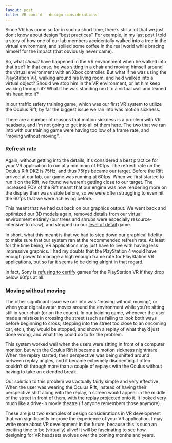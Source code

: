 ```yaml
---
layout: post
title: VR cont'd - design considerations
---
```


Since VR has come so far in such a short time, there’s still a lot that we just don’t know about design “best practices”. For example, in my 
[last post](https://tommyhall.ca/experiences-in-virtual-reality/) I told a story of how one of our lab members accidentally walked
into a tree in the virtual environment, and spilled some coffee in the real world while bracing himself for the impact (that obviously
never came). 

So, what *should* have happened in the VR environment when he walked into that tree? In that case, he was sitting in a chair 
and moving himself around the virtual environment with an Xbox controller. But what if he was using the PlayStation VR, walking around his
living room, and he’d walked into a virtual object? Should we stop him in the VR environment, or let him keep walking through it? What if 
he was standing next to a virtual wall and leaned his head into it?

In our traffic safety training game, which was our first VR system to utilize the Oculus Rift, by far the biggest issue we ran into was 
motion sickness.

There are a number of reasons that motion sickness is a problem with VR headsets, and I’m not going to get into all of them here. The two 
that we ran into with our training game were having too low of a frame rate, and “moving without moving”.

### Refresh rate

Again, without getting into the details, it's considered a best practice for your VR application to run at a minimum of 90fps. The refresh 
rate on the Oculus Rift DK2 is 75Hz, and thus 75fps became our target. Before the Rift arrived at our lab, our game was running at 60fps. 
When we first started to run it on the Rift, we found we weren’t getting close to our target. The increased FOV of the Rift meant that our 
engine was now rendering more on the display than was visible before, so we were often struggling to even hit the 60fps that we were achieving
before.

This meant that we had cut back on our graphics output. We went back and optimized our 3D models again, removed details from our 
virtual environment entirely (our trees and shrubs were especially resource-intensive to draw), and stepped up our 
[level of detail](https://en.wikipedia.org/wiki/Level_of_detail) game.

In short, what this meant is that we had to step down our graphical fidelity to make sure that our system ran at the recommended refresh
rate. At least for the time being, VR applications may just have to live with having less impressive graphics. I had my doubts that the 
PlayStation 4 would have enough power to manage a high enough frame rate for PlayStation VR applications, but so far it seems to be doing
alright in that regard.

In fact, Sony is [refusing to certify](http://www.polygon.com/2016/3/17/11256142/sony-framerate-60fps-vr-certification) games for the 
PlayStation VR if they drop below 60fps at all.

### Moving without moving

The other significant issue we ran into was “moving without moving”, or when your digital avatar moves around the environment while 
you’re sitting still in your chair (or on the couch). In our training game, whenever the user made a mistake in crossing the street 
(such as failing to look both ways before beginning to cross, stepping into the street too close to an oncoming car, etc.), they would 
be stopped, and shown a replay of what they’d just done wrong, and what they could do to fix the problem.

This system worked well when the users were sitting in front of a computer monitor, but with the Oculus Rift it became a motion 
sickness nightmare. When the replay started, their perspective was being shifted around between replay angles, and it became extremely 
disorienting. I often couldn’t sit through more than a couple of replays with the Oculus without having to take an extended break.

Our solution to this problem was actually fairly simple and very effective. When the user was wearing the Oculus Rift, instead of 
having their perspective shift along with the replay, a screen would appear in the middle of the street in front of them, with the 
replay projected onto it. It looked very much like a drive-in movie theatre (if anyone remembers those anymore).

  
  
These are just two examples of design considerations in VR development that can significantly improve the experience of your VR application.
I may write more about VR development in the future, because this is such an exciting time to be (virtually) alive! It will be 
fascinating to see how designing for VR headsets evolves over the coming months and years.
